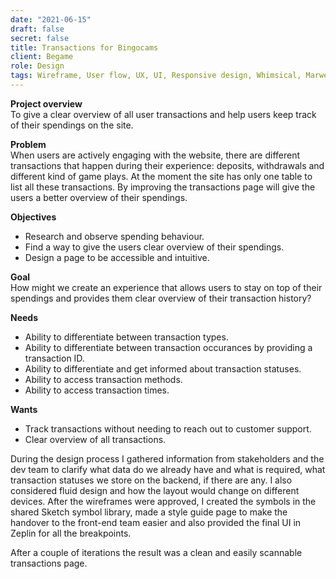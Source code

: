 ```yaml
---
date: "2021-06-15"
draft: false
secret: false
title: Transactions for Bingocams
client: Begame
role: Design
tags: Wireframe, User flow, UX, UI, Responsive design, Whimsical, Marwel app, Sketch, Zeplin
---
```


**Project overview**  
To give a clear overview of all user transactions and help users keep track of their spendings on the site. 

**Problem**  
When users are actively engaging with the website, there are different transactions that happen during their experience: deposits, withdrawals and different kind of game plays. At the moment the site has only one table to list all these transactions. By improving the transactions page will give the users a better overview of their spendings.

**Objectives**  
- Research and observe spending behaviour.
- Find a way to give the users clear overview of their spendings. 
- Design a page to be accessible and intuitive. 

**Goal**  
How might we create an experience that allows users to stay on top of their spendings and provides them clear overview of their transaction history?

**Needs**  
- Ability to differentiate between transaction types.
- Ability to differentiate between transaction occurances by providing a transaction ID. 
- Ability to differentiate and get informed about transaction statuses. 
- Ability to access transaction methods. 
- Ability to access transaction times. 

**Wants**  
- Track transactions without needing to reach out to customer support.
- Clear overview of all transactions.  


During the design process I gathered information from stakeholders and the dev team to clarify what data do we already have and what is required, what transaction statuses we store on the backend, if there are any. I also considered fluid design and how the layout would change on different devices. After the wireframes were approved, I created the symbols in the shared Sketch symbol library, made a style guide page to make the handover to the front-end team easier and also provided the final UI in Zeplin for all the breakpoints.

After a couple of iterations the result was a clean and easily scannable transactions page.